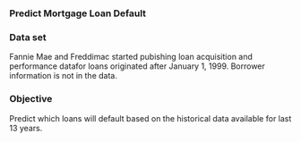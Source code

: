 ### Predict Mortgage Loan Default

### Data set
Fannie Mae and Freddimac started pubishing loan acquisition and performance datafor loans originated after January 1, 1999. Borrower information is not in the data.


### Objective
Predict which loans will default based on the historical data available for last 13 years.


